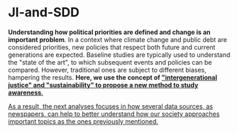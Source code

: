 # JI-and-SDD
**Understanding how political priorities are defined and change is an important problem**. In a context where climate change and public debt are considered priorities, new policies that respect both future and current generations are expected.
Baseline studies are typically used to understand the "state of the art", to which subsequent events and policies can be compared. However, traditional ones are subject to different biases, hampering the results. **Here, we use the concept of <u>"intergenerational justice" and "sustainability"<u> to propose a new method to study awareness**. 

As a result, the next analyses focuses in how several data sources, as newspapers, can help to better understand how our society approaches important topics as the ones previously mentioned. 
